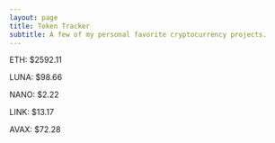 ```yaml
---
layout: page
title: Token Tracker
subtitle: A few of my personal favorite cryptocurrency projects.
---
```


<!--BEGINCRYPTOINPUT-->
ETH: $2592.11

LUNA: $98.66

NANO: $2.22

LINK: $13.17

AVAX: $72.28

<!--ENDCRYPTOINPUT-->

